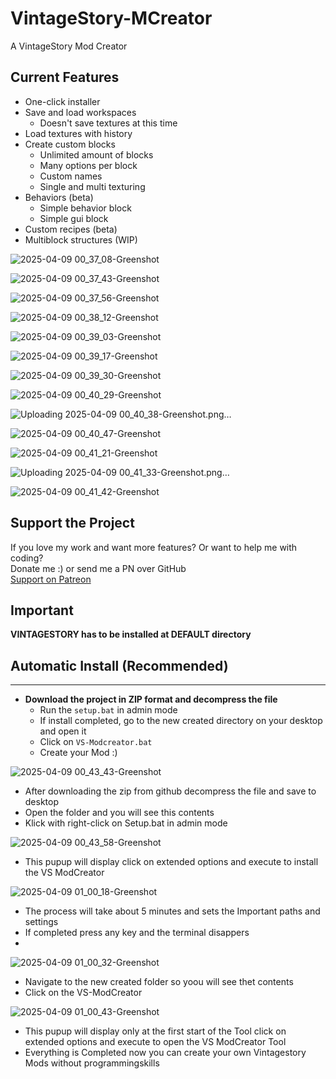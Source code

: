 # VintageStory-MCreator
A VintageStory Mod Creator

## Current Features
- One-click installer
- Save and load workspaces
  - Doesn't save textures at this time
- Load textures with history
- Create custom blocks
  - Unlimited amount of blocks
  - Many options per block
  - Custom names
  - Single and multi texturing
- Behaviors (beta)
  - Simple behavior block
  - Simple gui block
- Custom recipes (beta)
- Multiblock structures (WIP)

![2025-04-09 00_37_08-Greenshot](https://github.com/user-attachments/assets/7b3f76b1-c627-4e4c-a642-bfd99ca2aff9)

![2025-04-09 00_37_43-Greenshot](https://github.com/user-attachments/assets/d51a4e0d-87df-4f3e-b198-7e40d42f5f95)

![2025-04-09 00_37_56-Greenshot](https://github.com/user-attachments/assets/c7fad874-549f-4475-98f6-8d15bc2fce97)

![2025-04-09 00_38_12-Greenshot](https://github.com/user-attachments/assets/ebcd2d7c-0363-4945-b01f-398a0a0b447d)

![2025-04-09 00_39_03-Greenshot](https://github.com/user-attachments/assets/45a50ba8-6aca-4ca0-b7be-a4bead627333)

![2025-04-09 00_39_17-Greenshot](https://github.com/user-attachments/assets/90b60a07-8c6c-459d-a25f-f9e71348164b)

![2025-04-09 00_39_30-Greenshot](https://github.com/user-attachments/assets/4d8d50fb-b52c-483b-88c8-859303630d9b)

![2025-04-09 00_40_29-Greenshot](https://github.com/user-attachments/assets/e348eed0-51fd-4b41-9d81-448c2cb6789e)

![Uploading 2025-04-09 00_40_38-Greenshot.png…]()

![2025-04-09 00_40_47-Greenshot](https://github.com/user-attachments/assets/09a5ea73-eaa8-4e00-a8ab-b10dd0c15cd4)

![2025-04-09 00_41_21-Greenshot](https://github.com/user-attachments/assets/93f4461a-2340-4f25-9e1e-43a79122ee97)

![Uploading 2025-04-09 00_41_33-Greenshot.png…]()

![2025-04-09 00_41_42-Greenshot](https://github.com/user-attachments/assets/2b8c796e-de6f-4175-b815-f8b1a6240970)

## Support the Project
If you love my work and want more features? Or want to help me with coding?  
Donate me :) or send me a PN over GitHub  
[Support on Patreon](https://www.patreon.com/posts/123403572?pr=true)

## Important
**VINTAGESTORY has to be installed at DEFAULT directory**

## Automatic Install (Recommended)
_______________________________________________________________________________________________

- **Download the project in ZIP format and decompress the file**
  - Run the `setup.bat` in admin mode
  - If install completed, go to the new created directory on your desktop and open it
  - Click on `VS-Modcreator.bat`
  - Create your Mod :)

![2025-04-09 00_43_43-Greenshot](https://github.com/user-attachments/assets/1a56f98a-cf3b-4f28-87af-33757de47f4e)
- After downloading the zip from github decompress the file and save to desktop
- Open the folder and you will see this contents
- Klick with right-click on Setup.bat in admin mode

![2025-04-09 00_43_58-Greenshot](https://github.com/user-attachments/assets/0f27a138-9022-4201-b97e-0a25be51600d)
- This pupup will display click on extended options and execute to install the VS ModCreator

![2025-04-09 01_00_18-Greenshot](https://github.com/user-attachments/assets/688727a3-e62b-44c0-b6c2-af918d0680fc)
- The process will take about 5 minutes and sets the Important paths and settings
- If completed press any key and the terminal disappers
- 
![2025-04-09 01_00_32-Greenshot](https://github.com/user-attachments/assets/ef4e4358-ee1c-4964-a180-1de89635b49c)
- Navigate to the new created folder so yoou will see thet contents
- Click on the VS-ModCreator

![2025-04-09 01_00_43-Greenshot](https://github.com/user-attachments/assets/0ada7e38-5dc7-445d-b6f0-fca30c2b6688)
- This pupup will display only at the first start of the Tool click on extended options and execute to open the VS ModCreator Tool
- Everything is Completed now you can create your own Vintagestory Mods without programmingskills

